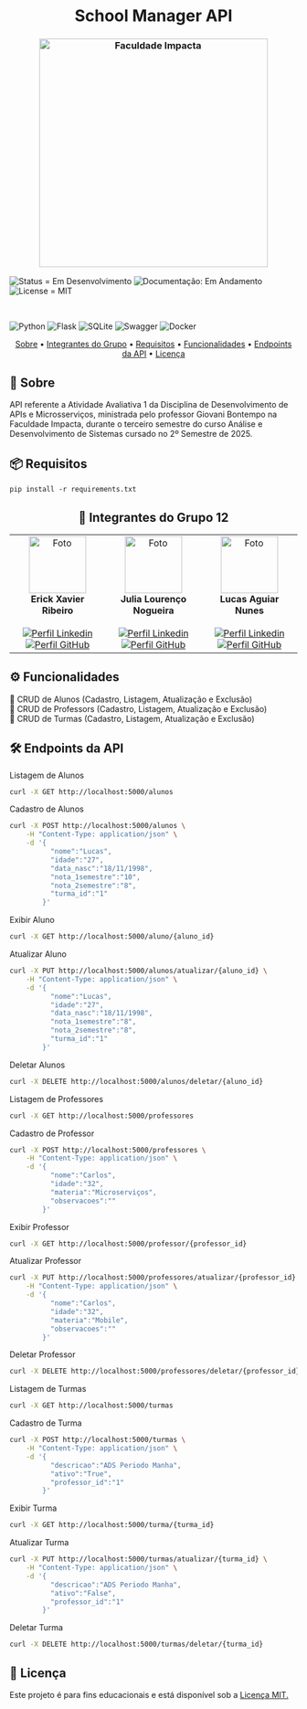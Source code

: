 <h1 align="center"; style="font-weight: bold;">School Manager API</h1>

<h3 align="center"><img  alt="Faculdade Impacta" width = "400px" src="https://www.impacta.edu.br/themes/wc_agenciar3/images/logo-new.png"></h3>

<p>
    <img src="https://img.shields.io/badge/Status-Em_Desenvolvimento-orange" alt="Status = Em Desenvolvimento">
    <img src="https://img.shields.io/badge/Documentação-Em_Andamento-yellow" alt="Documentação: Em Andamento">
    <img src="https://img.shields.io/badge/License-MIT-blue" alt="License = MIT">
</p>

<br>

![Python](https://img.shields.io/badge/python-3670A0?style=for-the-badge&logo=python&logoColor=ffdd54)
![Flask](https://img.shields.io/badge/flask-%23000.svg?style=for-the-badge&logo=flask&logoColor=white)
![SQLite](https://img.shields.io/badge/sqlite-%2307405e.svg?style=for-the-badge&logo=sqlite&logoColor=white)
![Swagger](https://img.shields.io/badge/-Swagger-%23Clojure?style=for-the-badge&logo=swagger&logoColor=white)
![Docker](https://img.shields.io/badge/docker-%230db7ed.svg?style=for-the-badge&logo=docker&logoColor=white)

<p align="center">
    <a href="#sobre">Sobre</a> • 
    <a href="#grupo">Integrantes do Grupo</a> •
    <a href="#requisitos">Requisitos</a> •
    <a href="#how-it-works">Funcionalidades</a> •
    <a href="#endpoints">Endpoints da API</a> •
    <a href="#licença">Licença</a>
</p>

<h2 id="sobre">📖 Sobre</h2>
API referente a Atividade Avaliativa 1 da Disciplina de Desenvolvimento de APIs e Microsserviços, ministrada pelo professor Giovani Bontempo na Faculdade Impacta, durante o terceiro semestre do curso Análise e Desenvolvimento de Sistemas cursado no 2º Semestre de 2025.
<br>

<h2 id="requisitos">📦 Requisitos</h2>

```
pip install -r requirements.txt
```

<h2 id="grupo" align="center">👥 Integrantes do Grupo 12</h2>
<table align="center">
  <tr>
    <td align="center">
      <img src="https://github.com/ErickXr.png" width="100" alt="Foto"/><br>
      <b>Erick Xavier Ribeiro</b><br><br>
        <a href="https://www.linkedin.com/in/erick-xavier-0a0b572a9/" target="_blank"><img title="Conecte-se" src="https://img.shields.io/badge/LinkedIn-0077B5?style=for-the-badge&logo=linkedin&logoColor=white" alt="Perfil Linkedin"/></a>
        <a href="https://github.com/ErickXr" target="_blank"><img title="Siga-Me" src="https://img.shields.io/badge/GitHub-100000?style=for-the-badge&logo=github&logoColor=white" alt="Perfil GitHub"/></a>
    </td>
    <td align="center">
      <img src="https://github.com/Jloren051.png" width="100" alt="Foto"/><br>
      <b>Julia Lourenço Nogueira</b><br><br>
        <a href="https://www.linkedin.com/in/julia-louren%C3%A7o-8065082ba/" target="_blank"><img title="Conecte-se" src="https://img.shields.io/badge/LinkedIn-0077B5?style=for-the-badge&logo=linkedin&logoColor=white" alt="Perfil Linkedin"/></a>
      <a href="https://github.com/Jloren051" target="_blank"><img title="Siga-Me" src="https://img.shields.io/badge/GitHub-100000?style=for-the-badge&logo=github&logoColor=white" alt="Perfil GitHub"/></a>
    </td>
    <td align="center">
      <img src="https://github.com/LucasAguiarN.png" width="100"  alt="Foto"/><br>
      <b>Lucas Aguiar Nunes</b><br><br>
      <a href="https://www.linkedin.com/in/lucas-aguiar-nunes" target="_blank"><img title="Conecte-se" src="https://img.shields.io/badge/LinkedIn-0077B5?style=for-the-badge&logo=linkedin&logoColor=white" alt="Perfil Linkedin"/></a>
      <a href="https://github.com/LucasAguiarN" target="_blank"><img title="Siga-Me" src="https://img.shields.io/badge/GitHub-100000?style=for-the-badge&logo=github&logoColor=white" alt="Perfil GitHub"/></a>
    </td>
  </tr>
</table>

<h2 id="how-it-works">⚙️ Funcionalidades</h2>
🔹 CRUD de Alunos (Cadastro, Listagem, Atualização e Exclusão)
<br>🔹 CRUD de Professors (Cadastro, Listagem, Atualização e Exclusão)
<br>🔹 CRUD de Turmas (Cadastro, Listagem, Atualização e Exclusão)

<h2 id="endpoints">🛠️ Endpoints da API</h2>

Listagem de Alunos
```bash
curl -X GET http://localhost:5000/alunos
```
Cadastro de Alunos
```bash
curl -X POST http://localhost:5000/alunos \
    -H "Content-Type: application/json" \
    -d '{
          "nome":"Lucas",
          "idade":"27", 
          "data_nasc":"18/11/1998",
          "nota_1semestre":"10",
          "nota_2semestre":"8",
          "turma_id":"1"
        }'
```
Exibir Aluno
```bash
curl -X GET http://localhost:5000/aluno/{aluno_id}
```
Atualizar Aluno
```bash
curl -X PUT http://localhost:5000/alunos/atualizar/{aluno_id} \
    -H "Content-Type: application/json" \
    -d '{
          "nome":"Lucas",
          "idade":"27", 
          "data_nasc":"18/11/1998",
          "nota_1semestre":"8",
          "nota_2semestre":"8",
          "turma_id":"1"
        }'
```
Deletar Alunos
```bash
curl -X DELETE http://localhost:5000/alunos/deletar/{aluno_id}
```
Listagem de Professores
```bash
curl -X GET http://localhost:5000/professores
```
Cadastro de Professor
```bash
curl -X POST http://localhost:5000/professores \
    -H "Content-Type: application/json" \
    -d '{
          "nome":"Carlos",
          "idade":"32", 
          "materia":"Microserviços",
          "observacoes":""
        }'
```
Exibir Professor
```bash
curl -X GET http://localhost:5000/professor/{professor_id}
```
Atualizar Professor
```bash
curl -X PUT http://localhost:5000/professores/atualizar/{professor_id} \
    -H "Content-Type: application/json" \
    -d '{
          "nome":"Carlos",
          "idade":"32", 
          "materia":"Mobile",
          "observacoes":""
        }'
```
Deletar Professor
```bash
curl -X DELETE http://localhost:5000/professores/deletar/{professor_id}
```
Listagem de Turmas
```bash
curl -X GET http://localhost:5000/turmas
```
Cadastro de Turma
```bash
curl -X POST http://localhost:5000/turmas \
    -H "Content-Type: application/json" \
    -d '{
          "descricao":"ADS Periodo Manha", 
          "ativo":"True",
          "professor_id":"1"
        }'
```
Exibir Turma
```bash
curl -X GET http://localhost:5000/turma/{turma_id}
```
Atualizar Turma
```bash
curl -X PUT http://localhost:5000/turmas/atualizar/{turma_id} \
    -H "Content-Type: application/json" \
    -d '{
          "descricao":"ADS Periodo Manha", 
          "ativo":"False",
          "professor_id":"1"
        }'
```
Deletar Turma
```bash
curl -X DELETE http://localhost:5000/turmas/deletar/{turma_id}
```

<h2 id="licença">📜 Licença</h2>
Este projeto é para fins educacionais e está disponível sob a <a href="./LICENSE">Licença MIT.</a>

